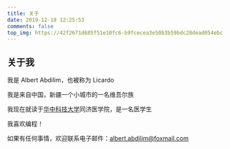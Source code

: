 ```yaml
---
title: 关于
date: 2019-12-18 12:25:53
comments: false
top_img: https://42f2671d685f51e10fc6-b9fcecea3e50b3b59bdc28dead054ebc.ssl.cf5.rackcdn.com/illustrations/personal_goals_edgd.svg
---
```


## 关于我

我是 Albert Abdilim，也被称为 Licardo

我是来自中国，新疆一个小城市的一名维吾尔族

我现在就读于[华中科技大学](http://www.hust.edu.cn/)同济医学院，是一名医学生

我喜欢编程！

如果有任何事情，欢迎联系电子邮件：[albert.abdilim@foxmail.com](mailto:albert.abdilim@foxmail.com)

